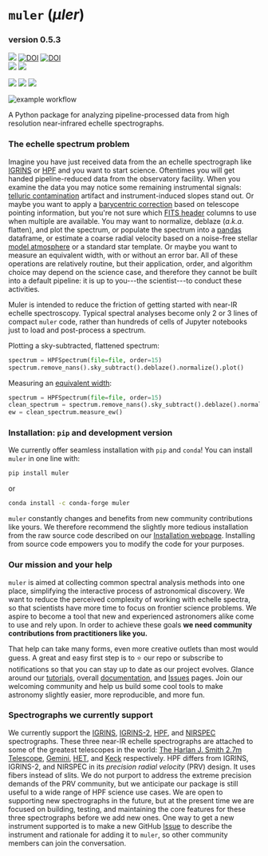 # `muler` (_μler_)

### version 0.5.3

<a href="https://muler.readthedocs.io/en/latest/"><img src="https://img.shields.io/badge/Read-the%20docs-blue"></a>
[![DOI](https://joss.theoj.org/papers/10.21105/joss.04302/status.svg)](https://doi.org/10.21105/joss.04302)
[![DOI](https://zenodo.org/badge/322031013.svg)](https://zenodo.org/badge/latestdoi/322031013)  
<a href="https://pypi.org/project/muler/"><img src="https://img.shields.io/badge/pip_install-muler-9b59b6"></a>
<a href="https://anaconda.org/conda-forge/muler"><img src="https://img.shields.io/badge/conda%20install%20--c%20conda--forge-muler-9b59b6"></a>


<a href="https://sites.google.com/site/igrinsatgemini/"><img src="https://img.shields.io/badge/Works_with-IGRINS-brightgreen"></a>
<a href="https://hpf.psu.edu/"><img src="https://img.shields.io/badge/Works_with-HPF-brightgreen"></a>
<a href="https://www2.keck.hawaii.edu/inst/nirspec/"><img src="https://img.shields.io/badge/Works_with-Keck_NIRSPEC-brightgreen"></a>

![example workflow](https://github.com/OttoStruve/muler/actions/workflows/muler-tests.yml/badge.svg)

A Python package for analyzing pipeline-processed data from high resolution near-infrared echelle spectrographs.

### The echelle spectrum problem

Imagine you have just received data from the an echelle spectrograph like [IGRINS](https://www.as.utexas.edu/astronomy/research/people/jaffe/igrins.html) or [HPF](https://hpf.psu.edu/) and you want to start science. Oftentimes you will get handed pipeline-reduced data from the observatory facility. When you examine the data you may notice some remaining instrumental signals: [telluric contamination](https://en.wikipedia.org/wiki/Telluric_contamination) artifact and instrument-induced slopes stand out. Or maybe you want to apply a [barycentric correction](https://sites.psu.edu/astrowright/2014/09/16/barycentric-corrections-at-1-mms/) based on telescope pointing information, but you're not sure which [FITS header](https://docs.astropy.org/en/stable/io/fits/usage/headers.html) columns to use when multiple are available. You may want to normalize, deblaze (_a.k.a._ flatten), and plot the spectrum, or populate the spectrum into a [pandas](https://pandas.pydata.org/docs/user_guide/index.html) dataframe, or estimate a coarse radial velocity based on a noise-free stellar [model atmosphere](https://en.wikipedia.org/wiki/Model_photosphere) or a standard star template. Or maybe you want to measure an equivalent width, with or without an error bar. All of these operations are relatively routine, but their application, order, and algorithm choice may depend on the science case, and therefore they cannot be built into a default pipeline: it is up to you---the scientist---to conduct these activities.

Muler is intended to reduce the friction of getting started with near-IR echelle spectroscopy. Typical spectral analyses become only 2 or 3 lines of compact `muler` code, rather than hundreds of cells of Jupyter notebooks just to load and post-process a spectrum.

Plotting a sky-subtracted, flattened spectrum:

```Python
spectrum = HPFSpectrum(file=file, order=15)
spectrum.remove_nans().sky_subtract().deblaze().normalize().plot()
```

Measuring an [equivalent width](https://en.wikipedia.org/wiki/Equivalent_width):

```Python
spectrum = HPFSpectrum(file=file, order=15)
clean_spectrum = spectrum.remove_nans().sky_subtract().deblaze().normalize()
ew = clean_spectrum.measure_ew()
```

### Installation: `pip` and development version

We currently offer seamless installation with `pip` and `conda`! You can install `muler` in one line with:

```bash
pip install muler
```
or 
```bash
conda install -c conda-forge muler
```

`muler` constantly changes and benefits from new community contributions like yours. We therefore recommend the slightly more tedious installation from the raw source code described on our [Installation webpage](https://muler.readthedocs.io/en/latest/install.html). Installing from source code empowers you to modify the code for your purposes.

### Our mission and your help

`muler` is aimed at collecting common spectral analysis methods into one place, simplifying the interactive process of astronomical discovery. We want to reduce the perceived complexity of working with echelle spectra, so that scientists have more time to focus on frontier science problems. We aspire to become a tool that new and experienced astronomers alike come to use and rely upon. In order to achieve these goals **we need community contributions from practitioners like you.**

That help can take many forms, even more creative outlets than most would guess. A great and easy first step is to :star: our repo or subscribe to notifications so that you can stay up to date as our project evolves. Glance around our [tutorials](https://muler.readthedocs.io/en/latest/tutorials/index.html), overall [documentation](https://muler.readthedocs.io/en/latest/), and [Issues](https://github.com/OttoStruve/muler/issues) pages. Join our welcoming community and help us build some cool tools to make astronomy slightly easier, more reproducible, and more fun.

### Spectrographs we currently support

We currently support the [IGRINS](https://www.as.utexas.edu/astronomy/research/people/jaffe/igrins.html), [IGRINS-2](https://www.gemini.edu/instrumentation/igrins-2), [HPF](https://hpf.psu.edu/), and [NIRSPEC](https://www2.keck.hawaii.edu/inst/nirspec/) spectrographs. These three near-IR echelle spectrographs are attached to some of the greatest telescopes in the world: [The Harlan J. Smith 2.7m Telescope](https://mcdonald.utexas.edu/research-facilities/HJST), [Gemini](https://www.gemini.edu/), [HET](https://mcdonaldobservatory.org/research/telescopes/HET), and [Keck](https://www.keckobservatory.org/) respectively. HPF differs from IGRINS, IGRINS-2, and NIRSPEC in its _precision radial velocity_ (PRV) design. It uses fibers instead of slits. We do not purport to address the extreme precision demands of the PRV community, but we anticipate our package is still useful to a wide range of HPF science use cases. We are open to supporting new spectrographs in the future, but at the present time we are focused on building, testing, and maintaining the core features for these three spectrographs before we add new ones. One way to get a new instrument supported is to make a new GitHub [Issue](https://github.com/OttoStruve/muler/issues) to describe the instrument and rationale for adding it to `muler`, so other community members can join the conversation.
